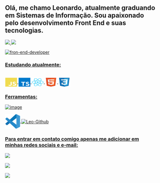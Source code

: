 

<!--
**Lsantana95/Lsantana95** is a ✨ _special_ ✨ repository because its `README.md` (this file) appears on your GitHub profile.

Here are some ideas to get you started:

- 🔭 I’m currently working on ...
- 🌱 I’m currently learning ...
- 👯 I’m looking to collaborate on ...
- 🤔 I’m looking for help with ...
- 💬 Ask me about ...
- 📫 How to reach me: ...
- 😄 Pronouns: ...
- ⚡ Fun fact: ...
-->

## Olá, me chamo Leonardo, atualmente graduando em Sistemas de Informação. Sou apaixonado pelo desenvolvimento Front End e suas tecnologias.

<div>
  <a href= https://github.com/Lsantana95>
   
  <img height="180em" src="https://github-readme-stats.vercel.app/api?username=Lsantana95&show_icons=true&theme=chartreuse-dark&include_all_commits=true&count_private=true"/>
  <img height="180em" src="https://github-readme-stats.vercel.app/api/top-langs/?username=Lsantana95&layout=compact&langs_count=7&theme=chartreuse-dark"/>
</div>
  
</div>


![fron-end-developer](https://user-images.githubusercontent.com/68453738/132424032-e460f669-fbe0-45fe-be49-4d86e3e67089.jpg)



### Estudando atualmente:

<div style="display: inline_block"><br>
  <img align="center" alt="Leo-Js" height="30" width="40" src="https://raw.githubusercontent.com/devicons/devicon/master/icons/javascript/javascript-plain.svg">
  <img align="center" alt="Leo-Ts" height="30" width="40" src="https://raw.githubusercontent.com/devicons/devicon/master/icons/typescript/typescript-plain.svg">
  <img align="center" alt="Leo-React" height="30" width="40" src="https://raw.githubusercontent.com/devicons/devicon/master/icons/react/react-original.svg">
  <img align="center" alt="Leo-HTML" height="30" width="40" src="https://raw.githubusercontent.com/devicons/devicon/master/icons/html5/html5-original.svg">
  <img align="center" alt="Leo-CSS" height="30" width="40" src="https://raw.githubusercontent.com/devicons/devicon/master/icons/css3/css3-original.svg">
  
  </div>
  
  ### Ferramentas:
  
  ![image](https://img.shields.io/badge/Git-F05032?style=for-the-badge&logo=git&logoColor=white)
  
   <img align="center" alt="Leo-VSCode" height="50" width="50" src="https://raw.githubusercontent.com/devicons/devicon/master/icons/vscode/vscode-original.svg">
   <img align="center" alt="Leo-Github" height="50" width="50" src = "https://img.shields.io/badge/github%20-%23121011.svg?&style=for-the-badge&logo=github&logoColor=white" />
  

### Para entrar em contato comigo apenas me adicionar em minhas redes sociais e e-mail:

 <a href="https://www.linkedin.com/in/leonardo-santana-2460a8202" target="_blank"><img src="https://img.shields.io/badge/-LinkedIn-%230077B5?style=for-the-badge&logo=linkedin&logoColor=white" target="_blank"></a>
 
 <a href="https://www.instagram.com/leonardosantanav95/" target="_blank"><img src="https://img.shields.io/badge/-Instagram-%23E4405F?style=for-the-badge&logo=instagram&logoColor=white" target="_blank"></a>
 
 <a href="https://www.leonardosantanav78@gmail.com" target="_blank"><img src="https://img.shields.io/badge/Gmail-D14836?style=for-the-badge&logo=gmail&logoColor=white"            target="_blank"></a>
   
  </div>
  
  
  
  
  
  
  
  
  

